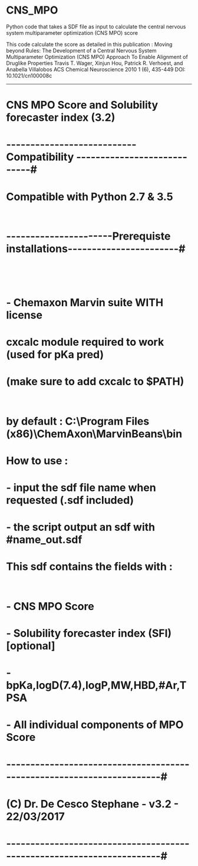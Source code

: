 # CNS_MPO
Python code that takes a SDF file as input to calculate the central nervous system multiparameter optimization (CNS MPO) score

This code calculate the score as detailed in this publication : 
Moving beyond Rules: The Development of a Central Nervous System Multiparameter Optimization (CNS MPO) Approach To Enable Alignment of Druglike Properties 
Travis T. Wager, Xinjun Hou, Patrick R. Verhoest, and Anabella Villalobos
ACS Chemical Neuroscience 2010 1 (6), 435-449
DOI: 10.1021/cn100008c

----------------------------------------------------------------------
# 			CNS MPO Score and Solubility forecaster index (3.2)			        #
# --------------------------- Compatibility ----------------------------#
# 					Compatible with Python 2.7 & 3.5					                  #
# ----------------------Prerequiste installations-----------------------#
# 																	                                  	#
# 		- Chemaxon Marvin suite WITH license							                #
# 				cxcalc module required to work 	(used for pKa pred)		        #
# 					(make sure to add cxcalc to $PATH)					                #
# by default : C:\Program Files (x86)\ChemAxon\MarvinBeans\bin			    #
# How to use :															                            #
# 		- input the sdf file name when requested (.sdf included)		      #
# 		- the script output an sdf with #name_out.sdf					            #
# 			This sdf contains the fields with : 						                #
# 						- CNS MPO Score									                          #
# 						- Solubility forecaster index (SFI)[optional]	            #
# 						- bpKa,logD(7.4),logP,MW,HBD,#Ar,TPSA			                #
# 						- All individual components of MPO Score		              #
# ----------------------------------------------------------------------#
# (C) Dr. De Cesco Stephane - v3.2 - 22/03/2017							            #
# ----------------------------------------------------------------------#
